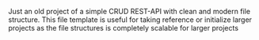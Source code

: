  Just an old project of a simple CRUD REST-API with clean and modern file structure.
This file template is useful for taking reference or initialize  larger projects as the file structures is completely scalable for larger projects
